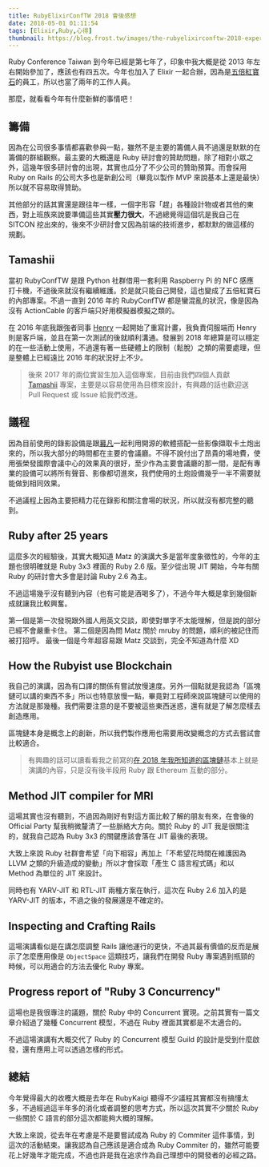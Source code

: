 ```yaml
---
title: RubyElixirConfTW 2018 會後感想
date: 2018-05-01 01:11:54
tags: [Elixir,Ruby,心得]
thumbnail: https://blog.frost.tw/images/the-rubyelixirconftw-2018-experience/thumbnail.jpg
---
```


Ruby Conference Taiwan 到今年已經是第七年了，印象中我大概是從 2013 年左右開始參加了，應該也有四五次。今年也加入了 Elixir 一起合辦，因為是[五倍紅寶石](https://5xruby.tw)的員工，所以也當了兩年的工作人員。

那麼，就看看今年有什麼新鮮的事情吧！

<!-- more -->

## 籌備

因為在公司很多事情都喜歡參與一點，雖然不是主要的籌備人員不過還是默默的在籌備的群組觀察。最主要的大概還是 Ruby 研討會的贊助問題，除了相對小眾之外，這幾年很多研討會的出現，其實也瓜分了不少公司的贊助預算。而會採用 Ruby on Rails 的公司大多也是新創公司（畢竟以製作 MVP 來說基本上還是最快）所以就不容易取得贊助。

其他部分的話其實還是跟往年一樣，一個字形容「趕」各種設計物或者其他的東西，對上班族來說要準備這些其實**壓力很大**，不過總覺得這個坑是我自己在 SITCON 挖出來的，後來不少研討會又因為前端的技術進步，都默默的做這樣的規劃。

## Tamashii

當初 RubyConfTW 是跟 Python 社群借用一套利用 Raspberry Pi 的 NFC 感應打卡機，不過後來就沒有繼續維護。於是就只能自己開發，這也變成了五倍紅寶石的內部專案。不過一直到 2016 年的 RubyConfTW 都是蠻混亂的狀況，像是因為沒有 ActionCable 的客戶端只好用模擬器模擬之類的。

在 2016 年底我跟強者同事 [Henry](https://lctseng.github.io/) 一起開始了重寫計畫，我負責伺服端而 Henry 則是客戶端，並且在第一次測試的後就順利溝通。發展到 2018 年總算是可以穩定的在一些活動上使用，不過還有著一些硬體上的限制（鬆脫）之類的需要處理，但是整體上已經遠比 2016 年的狀況好上不少。

> 後來 2017 年的兩位實習生加入這個專案，目前由我們四個人貢獻 [Tamashii](https://tamashii.io) 專案，主要是以容易使用為目標來設計，有興趣的話也歡迎送 Pull Request 或 Issue 給我們改進。

## 議程

因為目前使用的錄影設備是跟[幕凡](https://ruydo.tw)一起利用開源的軟體搭配一些影像擷取卡土炮出來的，所以我大部分的時間都在主要的會議廳。不得不說付出了昂貴的場地費，使用張榮發國際會議中心的效果真的很好，至少作為主要會議廳的那一間，是配有專業的設備可以將所有聲音、影像都切進來，我們使用的土炮設備幾乎一半不需要就能做到相同效果。

不過議程上因為主要把精力花在錄影和關注會場的狀況，所以就沒有都完整的聽到。

## Ruby after 25 years

這麼多次的經驗後，其實大概知道 Matz 的演講大多是當年度象徵性的，今年的主題也很明確就是 Ruby 3x3 裡面的 Ruby 2.6 版。至少從出現 JIT 開始，今年有關 Ruby 的研討會大多會是討論 Ruby 2.6 為主。

不過這場幾乎沒有聽到內容（也有可能是酒喝多了），不過今年大概是拿到幾個新成就讓我比較興奮。

第一個是第一次發現跟外國人用英文交談，即使對單字不太能理解，但是說的部分已經不會嚴重卡住。
第二個是因為問 Matz 關於 mruby 的問題，順利的被記住而被打招呼。
最後一個是今年超容易跟 Matz 交談到，完全不知道為什麼 XD

## How the Rubyist use Blockchain

我自己的演講，因為有口譯的關係有嘗試放慢速度。另外一個點就是我認為「區塊鏈可以講的東西不多」所以也特意放慢一點，畢竟對工程師來說區塊鏈可以使用的方法就是那幾種。我們需要注意的是不要被這些東西迷惑，還有就是了解怎麼樣去創造應用。

區塊鏈本身是概念上的創新，所以我們製作應用也需要用改變概念的方式去嘗試會比較適合。

> 有興趣的話可以讀看看我之前寫的[在 2018 年我所知道的區塊鏈](https://blog.frost.tw/posts/2018/04/02/The-blockchain-I-know-about-in-2018/)基本上就是演講的內容，只是沒有後半段用 Ruby 跟 Ethereum 互動的部分。

## Method JIT compiler for MRI

這場其實也沒有聽到，不過因為剛好有對這方面比較了解的朋友有來，在會後的 Official Party 幫我稍微釐清了一些脈絡大方向。關於 Ruby 的 JIT 我是很關注的，就我自己認為 Ruby 3x3 的關鍵應該會落在 JIT 最後的表現。

大致上來說 Ruby 社群會希望「向下相容」再加上「不希望花時間在維護因為 LLVM 之類的升級造成的變動」所以才會採取「產生 C 語言程式碼」和以 Method 為單位的 JIT 來設計。

同時也有 YARV-JIT 和 RTL-JIT 兩種方案在執行，這次在 Ruby 2.6 加入的是 YARV-JIT 的版本，不過之後的發展還是不確定的。

## Inspecting and Crafting Rails

這場演講看似是在講怎麼調整 Rails 讓他運行的更快，不過其最有價值的反而是展示了怎麼應用像是 `ObjectSpace` 這類技巧，讓我們在開發 Ruby 專案遇到瓶頸的時候，可以用適合的方法去優化 Ruby 專案。

## Progress report of "Ruby 3 Concurrency"

這場也是我很專注的議題，關於 Ruby 中的 Concurrent 實現。之前其實有一篇文章介紹過了幾種 Concurrent 模型，不過在 Ruby 裡面其實都是不太適合的。

不過這場演講有大概交代了 Ruby 的 Concurrent 模型 Guild 的設計是受到什麼啟發，還有應用上可以透過怎樣的形式。

## 總結

今年覺得最大的收穫大概是去年在 RubyKaigi 聽得不少議程其實都沒有搞懂太多，不過經過這半年多的消化或者調整的思考方式，所以這次其實不少關於 Ruby 一些關於 C 語言的部分這次都能夠大概的理解。

大致上來說，從去年在考慮是不是要嘗試成為 Ruby 的 Commiter 這件事情，到這次的活動結束。讓我認為自己應該是適合成為 Ruby Commiter 的，雖然可能要花上好幾年才能完成，不過也許是我在追求作為自己理想中的開發者的必經之路。
